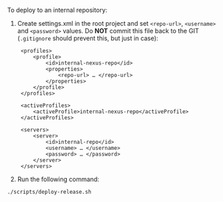 To deploy to an internal repository:

  1) Create settings.xml in the root project and set `<repo-url>`, `<username>` and `<password>` values.
  Do <b>NOT</b> commit this file back to the GIT (`.gitignore` should prevent this, but just in case):

      <?xml version="1.0" encoding="UTF-8"?>
      <settings xmlns="http://maven.apache.org/SETTINGS/1.0.0"
          xmlns:xsi="http://www.w3.org/2001/XMLSchema-instance"
          xsi:schemaLocation="http://maven.apache.org/SETTINGS/1.0.0
                            http://maven.apache.org/xsd/settings-1.0.0.xsd">


          <profiles>
              <profile>
                  <id>internal-nexus-repo</id>
                  <properties>
                      <repo-url> … </repo-url>
                  </properties>
              </profile>
          </profiles>

          <activeProfiles>
              <activeProfile>internal-nexus-repo</activeProfile>
          </activeProfiles>

          <servers>
              <server>
                  <id>internal-repo</id>
                  <username> … </username>
                  <password> … </password>
              </server>
          </servers>
      </settings>



  2) Run the following command:

  `./scripts/deploy-release.sh`